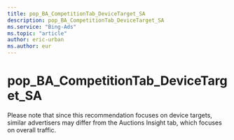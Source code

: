 ```yaml
---
title: pop_BA_CompetitionTab_DeviceTarget_SA
description: pop_BA_CompetitionTab_DeviceTarget_SA
ms.service: "Bing-Ads"
ms.topic: "article"
author: eric-urban
ms.author: eur
---
```


# pop_BA_CompetitionTab_DeviceTarget_SA

Please note that since this recommendation focuses on device targets, similar advertisers may differ from the Auctions Insight tab, which focuses on overall traffic.

